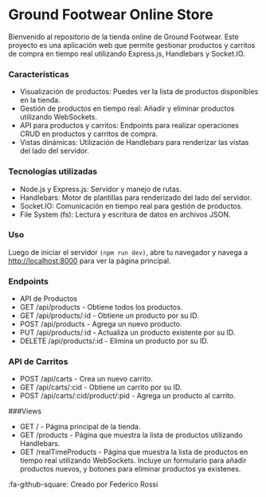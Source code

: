 # Ground Footwear Online Store

Bienvenido al repositorio de la tienda online de Ground Footwear. Este proyecto es una aplicación web que permite gestionar productos y carritos de compra en tiempo real utilizando Express.js, Handlebars y Socket.IO.

### Características
- Visualización de productos: Puedes ver la lista de productos disponibles en la tienda.
- Gestión de productos en tiempo real: Añadir y eliminar productos utilizando WebSockets.
- API para productos y carritos: Endpoints para realizar operaciones CRUD en productos y carritos de compra.
- Vistas dinámicas: Utilización de Handlebars para renderizar las vistas del lado del servidor.

### Tecnologías utilizadas

- Node.js y Express.js: Servidor y manejo de rutas.
- Handlebars: Motor de plantillas para renderizado del lado del servidor.
- Socket.IO: Comunicación en tiempo real para gestión de productos.
- File System (fs): Lectura y escritura de datos en archivos JSON.

### Uso

Luego de iniciar el servidor `(npm run dev)`, abre tu navegador y navega a [http://localhost:8000](http://localhost:8000 "http://localhost:8000") para ver la página principal.

### Endpoints

- API de Productos
- GET /api/products - Obtiene todos los productos.
- GET /api/products/:id - Obtiene un producto por su ID.
- POST /api/products - Agrega un nuevo producto.
- PUT /api/products/:id - Actualiza un producto existente por su ID.
- DELETE /api/products/:id - Elimina un producto por su ID.

### API de Carritos
- POST /api/carts - Crea un nuevo carrito.
- GET /api/carts/:cid - Obtiene un carrito por su ID.
- POST /api/carts/:cid/product/:pid - Agrega un producto al carrito.

###Views
- GET / - Página principal de la tienda.
- GET /products - Página que muestra la lista de productos utilizando Handlebars.
- GET /realTimeProducts - Página que muestra la lista de productos en tiempo real utilizando WebSockets. Incluye un formulario para añadir productos nuevos, y botones para eliminar productos ya existenes.


:fa-github-square: Creado por Federico Rossi
